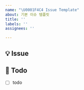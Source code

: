 ```yaml
---
name: "\U0001F4C4 Issue Template"
about: 기본 이슈 템플릿
title: ''
labels: ''
assignees: ''

---
```


## 💡 Issue
<!-- 이슈에 대한 내용을 설명해주세요. -->

## 📝  Todo
<!-- 해야 할 일들을 적어주세요. -->
- [ ] todo
